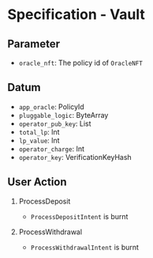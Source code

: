 # Specification - Vault

## Parameter

- `oracle_nft`: The policy id of `OracleNFT`

## Datum

- `app_oracle`: PolicyId
- `pluggable_logic`: ByteArray
- `operator_pub_key`: List<VerificationKey>
- `total_lp`: Int
- `lp_value`: Int
- `operator_charge`: Int
- `operator_key`: VerificationKeyHash

## User Action

1. ProcessDeposit

   - `ProcessDepositIntent` is burnt

2. ProcessWithdrawal

   - `ProcessWithdrawalIntent` is burnt
